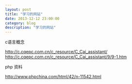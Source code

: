 ```yaml
---
layout: post
title: "学习的网站"
date: 2013-12-12 23:00:00
category: blog
description: "学习的网站"
---
```


c语言概念

http://c.cqepc.com.cn/c_resource/C_Cai_assistant/
http://c.cqepc.com.cn/c_resource/C_Cai_assistant/9/9-1.htm

php 资料

http://www.phpchina.com/html/42/n-11542.html